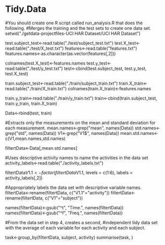 # Tidy.Data
#You should create one R script called run_analysis.R that does the following.
#Merges the training and the test sets to create one data set.
setwd("./getdata-projectfiles-UCI HAR Dataset/UCI HAR Dataset")

test.subject_test<-read.table("./test/subject_test.txt")
test.X_test<-read.table("./test/X_test.txt")
features<-read.table("features.txt")
features.names<-as.character(as.vector(features[,2]))

colnames(test.X_test)<-features.names
test.y_test<-read.table("./test/y_test.txt")
test<-cbind(test.subject_test, test.y_test, test.X_test)

train.subject_test<-read.table("./train/subject_train.txt")
train.X_train<-read.table("./train/X_train.txt")
colnames(train.X_train)<-features.names

train.y_train<-read.table("./train/y_train.txt")
train<-cbind(train.subject_test, train.y_train, train.X_train)

Data<-rbind(test, train)


#Extracts only the measurements on the mean and standard deviation for each measurement.
mean.names<-grep("mean", names(Data))
std.names<-grep("std", names(Data))
V1<-grep("V1$", names(Data))
mean.std.names<-c(V1,mean.names,std.names)


filtertData<-Data[,mean.std.names]

#Uses descriptive activity names to name the activities in the data set
activity_labels<-read.table("./activity_labels.txt")

filtertData$V1.1 <- factor(filtertData$V1.1,
                    levels = c(1:6),
                    labels = activity_labels[,2])


#Appropriately labels the data set with descriptive variable names.
filtertData<-rename(filtertData, c("V1.1"="activity"))
filtertData<-rename(filtertData, c("V1"="subject"))

names(filtertData)<-gsub("^t", "Time.", names(filtertData))
names(filtertData)<-gsub("^f", "Freq.", names(filtertData))

#From the data set in step 4, creates a second, 
#independent tidy data set with the average of each variable for each activity and each subject.

task<-group_by(filtertData, subject, activity)
summarise(task, )
